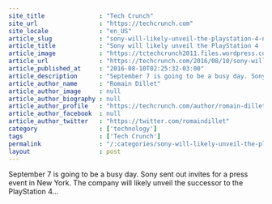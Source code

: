 ```yaml
---
site_title               : "Tech Crunch"
site_url                 : "https://techcrunch.com"
site_locale              : "en_US"
article_slug             : "sony-will-likely-unveil-the-playstation-4-neo-on-september-7"
article_title            : "Sony will likely unveil the PlayStation 4 ‘Neo’ on September 7"
article_image            : "https://tctechcrunch2011.files.wordpress.com/2014/08/screen-shot-2014-08-20-at-3-28-54-pm.png?w=764&h=400&crop=1"
article_url              : "https://techcrunch.com/2016/08/10/sony-will-likely-unveil-the-playstation-4-neo-on-september-7/"
article_published_at     : "2016-08-10T02:25:32-03:00"
article_description      : "September 7 is going to be a busy day. Sony sent out invites for a press event in New York. The company will likely unveil the successor to the PlayStation 4..."
article_author_name      : "Romain Dillet"
article_author_image     : null
article_author_biography : null
article_author_profile   : "https://techcrunch.com/author/romain-dillet/"
article_author_facebook  : null
article_author_twitter   : "https://twitter.com/romaindillet"
category                 : ['technology']
tags                     : ['Tech Crunch']
permalink                : "/:categories/sony-will-likely-unveil-the-playstation-4-neo-on-september-7/"
layout                   : post
---
```


September 7 is going to be a busy day. Sony sent out invites for a press event in New York. The company will likely unveil the successor to the PlayStation 4...
